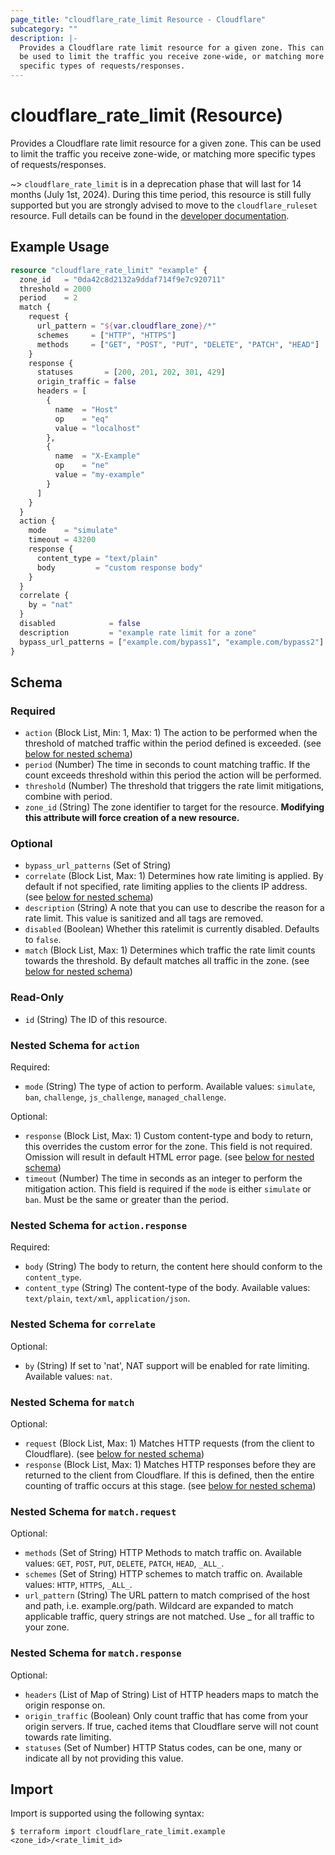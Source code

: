 ```yaml
---
page_title: "cloudflare_rate_limit Resource - Cloudflare"
subcategory: ""
description: |-
  Provides a Cloudflare rate limit resource for a given zone. This can
  be used to limit the traffic you receive zone-wide, or matching more
  specific types of requests/responses.
---
```


# cloudflare_rate_limit (Resource)

Provides a Cloudflare rate limit resource for a given zone. This can
be used to limit the traffic you receive zone-wide, or matching more
specific types of requests/responses.

~> `cloudflare_rate_limit` is in a deprecation phase that will last for 14
  months (July 1st, 2024). During this time period, this resource is still
  fully supported but you are strongly advised to move to the
  `cloudflare_ruleset` resource. Full details can be found in the
  [developer documentation](https://developers.cloudflare.com/waf/reference/migration-guides/old-rate-limiting-deprecation/#relevant-changes-for-terraform-users).


## Example Usage

```terraform
resource "cloudflare_rate_limit" "example" {
  zone_id   = "0da42c8d2132a9ddaf714f9e7c920711"
  threshold = 2000
  period    = 2
  match {
    request {
      url_pattern = "${var.cloudflare_zone}/*"
      schemes     = ["HTTP", "HTTPS"]
      methods     = ["GET", "POST", "PUT", "DELETE", "PATCH", "HEAD"]
    }
    response {
      statuses       = [200, 201, 202, 301, 429]
      origin_traffic = false
      headers = [
        {
          name  = "Host"
          op    = "eq"
          value = "localhost"
        },
        {
          name  = "X-Example"
          op    = "ne"
          value = "my-example"
        }
      ]
    }
  }
  action {
    mode    = "simulate"
    timeout = 43200
    response {
      content_type = "text/plain"
      body         = "custom response body"
    }
  }
  correlate {
    by = "nat"
  }
  disabled            = false
  description         = "example rate limit for a zone"
  bypass_url_patterns = ["example.com/bypass1", "example.com/bypass2"]
}
```
<!-- schema generated by tfplugindocs -->
## Schema

### Required

- `action` (Block List, Min: 1, Max: 1) The action to be performed when the threshold of matched traffic within the period defined is exceeded. (see [below for nested schema](#nestedblock--action))
- `period` (Number) The time in seconds to count matching traffic. If the count exceeds threshold within this period the action will be performed.
- `threshold` (Number) The threshold that triggers the rate limit mitigations, combine with period.
- `zone_id` (String) The zone identifier to target for the resource. **Modifying this attribute will force creation of a new resource.**

### Optional

- `bypass_url_patterns` (Set of String)
- `correlate` (Block List, Max: 1) Determines how rate limiting is applied. By default if not specified, rate limiting applies to the clients IP address. (see [below for nested schema](#nestedblock--correlate))
- `description` (String) A note that you can use to describe the reason for a rate limit. This value is sanitized and all tags are removed.
- `disabled` (Boolean) Whether this ratelimit is currently disabled. Defaults to `false`.
- `match` (Block List, Max: 1) Determines which traffic the rate limit counts towards the threshold. By default matches all traffic in the zone. (see [below for nested schema](#nestedblock--match))

### Read-Only

- `id` (String) The ID of this resource.

<a id="nestedblock--action"></a>
### Nested Schema for `action`

Required:

- `mode` (String) The type of action to perform. Available values: `simulate`, `ban`, `challenge`, `js_challenge`, `managed_challenge`.

Optional:

- `response` (Block List, Max: 1) Custom content-type and body to return, this overrides the custom error for the zone. This field is not required. Omission will result in default HTML error page. (see [below for nested schema](#nestedblock--action--response))
- `timeout` (Number) The time in seconds as an integer to perform the mitigation action. This field is required if the `mode` is either `simulate` or `ban`. Must be the same or greater than the period.

<a id="nestedblock--action--response"></a>
### Nested Schema for `action.response`

Required:

- `body` (String) The body to return, the content here should conform to the `content_type`.
- `content_type` (String) The content-type of the body. Available values: `text/plain`, `text/xml`, `application/json`.



<a id="nestedblock--correlate"></a>
### Nested Schema for `correlate`

Optional:

- `by` (String) If set to 'nat', NAT support will be enabled for rate limiting. Available values: `nat`.


<a id="nestedblock--match"></a>
### Nested Schema for `match`

Optional:

- `request` (Block List, Max: 1) Matches HTTP requests (from the client to Cloudflare). (see [below for nested schema](#nestedblock--match--request))
- `response` (Block List, Max: 1) Matches HTTP responses before they are returned to the client from Cloudflare. If this is defined, then the entire counting of traffic occurs at this stage. (see [below for nested schema](#nestedblock--match--response))

<a id="nestedblock--match--request"></a>
### Nested Schema for `match.request`

Optional:

- `methods` (Set of String) HTTP Methods to match traffic on. Available values: `GET`, `POST`, `PUT`, `DELETE`, `PATCH`, `HEAD`, `_ALL_`.
- `schemes` (Set of String) HTTP schemes to match traffic on. Available values: `HTTP`, `HTTPS`, `_ALL_`.
- `url_pattern` (String) The URL pattern to match comprised of the host and path, i.e. example.org/path. Wildcard are expanded to match applicable traffic, query strings are not matched. Use _ for all traffic to your zone.


<a id="nestedblock--match--response"></a>
### Nested Schema for `match.response`

Optional:

- `headers` (List of Map of String) List of HTTP headers maps to match the origin response on.
- `origin_traffic` (Boolean) Only count traffic that has come from your origin servers. If true, cached items that Cloudflare serve will not count towards rate limiting.
- `statuses` (Set of Number) HTTP Status codes, can be one, many or indicate all by not providing this value.

## Import

Import is supported using the following syntax:

```shell
$ terraform import cloudflare_rate_limit.example <zone_id>/<rate_limit_id>
```
